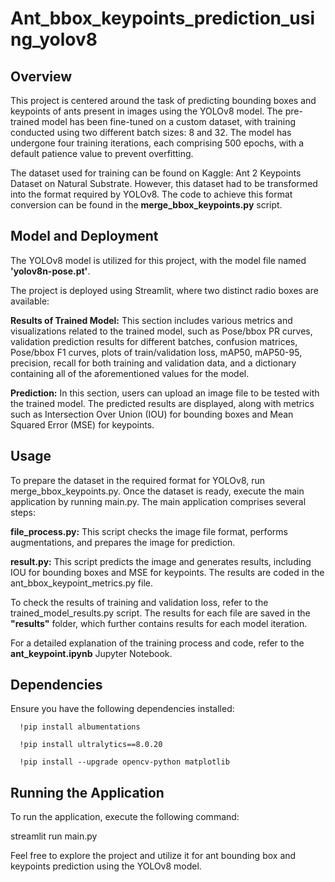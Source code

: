# Ant_bbox_keypoints_prediction_using_yolov8

## Overview
This project is centered around the task of predicting bounding boxes and keypoints of ants present in images using the YOLOv8 model. The pre-trained model has been fine-tuned on a custom dataset, with training conducted using two different batch sizes: 8 and 32. The model has undergone four training iterations, each comprising 500 epochs, with a default patience value to prevent overfitting.

The dataset used for training can be found on Kaggle: Ant 2 Keypoints Dataset on Natural Substrate. However, this dataset had to be transformed into the format required by YOLOv8. The code to achieve this format conversion can be found in the **merge_bbox_keypoints.py** script.

## Model and Deployment
The YOLOv8 model is utilized for this project, with the model file named **'yolov8n-pose.pt'**.

The project is deployed using Streamlit, where two distinct radio boxes are available:

**Results of Trained Model:** This section includes various metrics and visualizations related to the trained model, such as Pose/bbox PR curves, validation prediction results for different batches, confusion matrices, Pose/bbox F1 curves, plots of train/validation loss, mAP50, mAP50-95, precision, recall for both training and validation data, and a dictionary containing all of the aforementioned values for the model.

**Prediction:** In this section, users can upload an image file to be tested with the trained model. The predicted results are displayed, along with metrics such as Intersection Over Union (IOU) for bounding boxes and Mean Squared Error (MSE) for keypoints.

## Usage
To prepare the dataset in the required format for YOLOv8, run merge_bbox_keypoints.py. Once the dataset is ready, execute the main application by running main.py. The main application comprises several steps:

**file_process.py:** This script checks the image file format, performs augmentations, and prepares the image for prediction.

**result.py:** This script predicts the image and generates results, including IOU for bounding boxes and MSE for keypoints. The results are coded in the ant_bbox_keypoint_metrics.py file.

To check the results of training and validation loss, refer to the trained_model_results.py script. The results for each file are saved in the **"results"** folder, which further contains results for each model iteration.

For a detailed explanation of the training process and code, refer to the **ant_keypoint.ipynb** Jupyter Notebook.

## Dependencies
Ensure you have the following dependencies installed:

      !pip install albumentations
      
      !pip install ultralytics==8.0.20
      
      !pip install --upgrade opencv-python matplotlib

## Running the Application
To run the application, execute the following command:

  streamlit run main.py
  
Feel free to explore the project and utilize it for ant bounding box and keypoints prediction using the YOLOv8 model.

  
